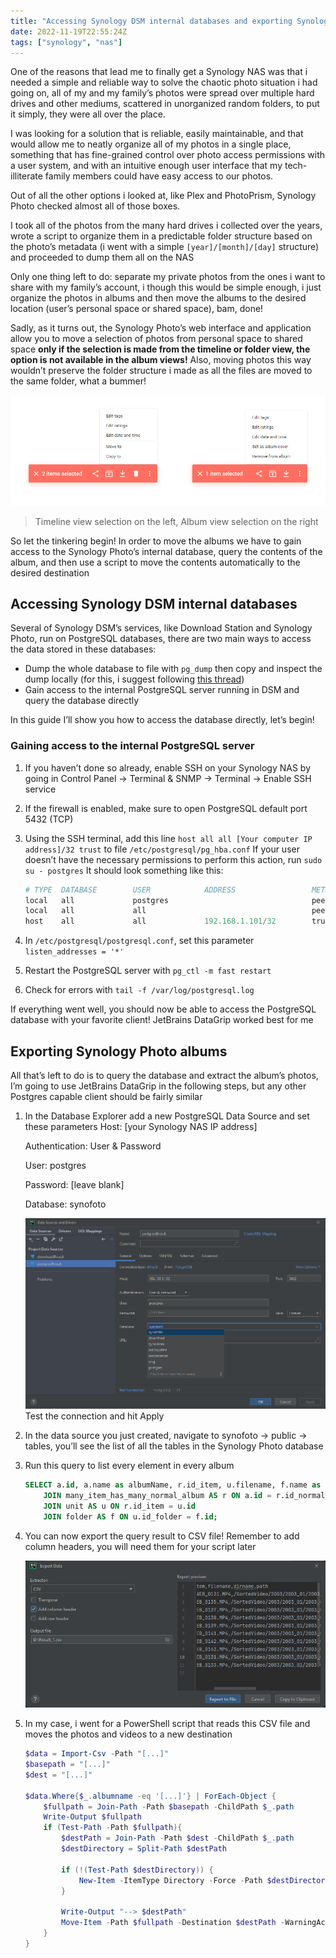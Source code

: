 ```yaml
---
title: "Accessing Synology DSM internal databases and exporting Synology Photo albums"
date: 2022-11-19T22:55:24Z
tags: ["synology", "nas"]
---
```


One of the reasons that lead me to finally get a Synology NAS was that i needed a simple and reliable way to solve the chaotic photo situation i had going on, all of my and my family’s photos were spread over multiple hard drives and other mediums, scattered in unorganized random folders, to put it simply, they were all over the place.

I was looking for a solution that is reliable, easily maintainable, and that would allow me to neatly organize all of my photos in a single place, something that has fine-grained control over photo access permissions with a user system, and with an intuitive enough user interface that my tech-illiterate family members could have easy access to our photos.

Out of all the other options i looked at, like Plex and PhotoPrism, Synology Photo checked almost all of those boxes.

I took all of the photos from the many hard drives i collected over the years, wrote a script to organize them in a predictable folder structure based on the photo’s metadata (i went with a simple `[year]/[month]/[day]` structure) and proceeded to dump them all on the NAS

Only one thing left to do: separate my private photos from the ones i want to share with my family’s account, i though this would be simple enough, i just organize the photos in albums and then move the albums to the desired location (user’s personal space or shared space), bam, done!

Sadly, as it turns out, the Synology Photo’s web interface and application allow you to move a selection of photos from personal space to shared space **only if the selection is made from the timeline or folder view, the option is not available in the album views!** 
Also, moving photos this way wouldn’t preserve the folder structure i made as all the files are moved to the same folder, what a bummer!

![Timeline view selection on the left, Album view selection on the right](https://raw.githubusercontent.com/ferraridavide/ferraridavide.github.io/main/content/posts/accessing-synology-dsm-database/images/menu_difference.png)
> Timeline view selection on the left, Album view selection on the right

So let the tinkering begin! In order to move the albums we have to gain access to the Synology Photo’s internal database, query the contents of the album, and then use a script to move the contents automatically to the desired destination

## Accessing Synology DSM internal databases

Several of Synology DSM’s services, like Download Station and Synology Photo, run on PostgreSQL databases, there are two main ways to access the data stored in these databases: 

- Dump the whole database to file with `pg_dump` then copy and inspect the dump locally
(for this, i suggest following [this thread](https://community.synology.com/enu/forum/1/post/148949))
- Gain access to the internal PostgreSQL server running in DSM and query the database directly

In this guide I’ll show you how to access the database directly, let’s begin!

### Gaining access to the internal PostgreSQL server

1. If you haven’t done so already, enable SSH on your Synology NAS by going in Control Panel → Terminal & SNMP → Terminal → Enable SSH service
2. If the firewall is enabled, make sure to open PostgreSQL default port 5432 (TCP)
3. Using the SSH terminal, add this line `host all all [Your computer IP address]/32 trust` to file `/etc/postgresql/pg_hba.conf`
If your user doesn’t have the necessary permissions to perform this action, run `sudo su - postgres`
It should look something like this:
    
    ```powershell
    # TYPE  DATABASE        USER            ADDRESS                 METHOD
    local   all             postgres                                peer map=pg_root
    local   all             all                                     peer
    host    all             all             192.168.1.101/32        trust
    ```
    
4. In `/etc/postgresql/postgresql.conf`, set this parameter `listen_addresses = '*'`
5. Restart the PostgreSQL server with `pg_ctl -m fast restart`
6. Check for errors with `tail -f /var/log/postgresql.log`

If everything went well, you should now be able to access the PostgreSQL database with your favorite client! JetBrains DataGrip worked best for me

## Exporting Synology Photo albums

All that’s left to do is to query the database and extract the album’s photos, I’m going to use JetBrains DataGrip in the following steps, but any other Postgres capable client should be fairly similar

1. In the Database Explorer add a new PostgreSQL Data Source and set these parameters
    Host: [your Synology NAS IP address]

    Authentication: User & Password

    User: postgres

    Password: [leave blank]

    Database: synofoto
    
    ![](https://raw.githubusercontent.com/ferraridavide/ferraridavide.github.io/main/content/posts/accessing-synology-dsm-database/images/new_data_source.png)
    Test the connection and hit Apply
    
2. In the data source you just created, navigate to synofoto → public → tables, you’ll see the list of all the tables in the Synology Photo database
3. Run this query to list every element in every album
    
    ```sql
    SELECT a.id, a.name as albumName, r.id_item, u.filename, f.name as dirName, CONCAT(f.name,'/', u.filename) as path FROM public.normal_album AS a
        JOIN many_item_has_many_normal_album AS r ON a.id = r.id_normal_album
        JOIN unit AS u ON r.id_item = u.id
        JOIN folder AS f ON u.id_folder = f.id;
    ```
    
4. You can now export the query result to CSV file! Remember to add column headers, you will need them for your script later
    
    ![](https://raw.githubusercontent.com/ferraridavide/ferraridavide.github.io/main/content/posts/accessing-synology-dsm-database/images/exporting.png)
    
5. In my case, i went for a PowerShell script that reads this CSV file and moves the photos and videos to a new destination
    
    ```powershell
    $data = Import-Csv -Path "[...]"
    $basepath = "[...]"
    $dest = "[...]"
    
    $data.Where{$_.albumname -eq '[...]'} | ForEach-Object {
        $fullpath = Join-Path -Path $basepath -ChildPath $_.path
        Write-Output $fullpath 
        if (Test-Path -Path $fullpath){
            $destPath = Join-Path -Path $dest -ChildPath $_.path
            $destDirectory = Split-Path $destPath
    
            if (!(Test-Path $destDirectory)) {
                New-Item -ItemType Directory -Force -Path $destDirectory
            }
    
            Write-Output "--> $destPath"
            Move-Item -Path $fullpath -Destination $destPath -WarningAction Inquire -ErrorAction Inquire
        }
    }
    ```
